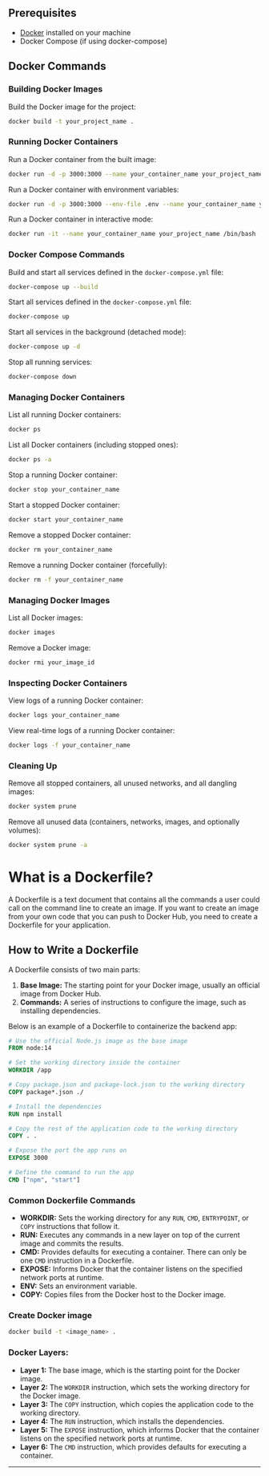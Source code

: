 ## Prerequisites

- [Docker](https://docs.docker.com/get-docker/) installed on your machine
- Docker Compose (if using docker-compose)

## Docker Commands

### Building Docker Images

Build the Docker image for the project:
```sh
docker build -t your_project_name .
```

### Running Docker Containers

Run a Docker container from the built image:
```sh
docker run -d -p 3000:3000 --name your_container_name your_project_name
```

Run a Docker container with environment variables:
```sh
docker run -d -p 3000:3000 --env-file .env --name your_container_name your_project_name
```

Run a Docker container in interactive mode:
```sh
docker run -it --name your_container_name your_project_name /bin/bash
```

### Docker Compose Commands

Build and start all services defined in the `docker-compose.yml` file:
```sh
docker-compose up --build
```

Start all services defined in the `docker-compose.yml` file:
```sh
docker-compose up
```

Start all services in the background (detached mode):
```sh
docker-compose up -d
```

Stop all running services:
```sh
docker-compose down
```

### Managing Docker Containers

List all running Docker containers:
```sh
docker ps
```

List all Docker containers (including stopped ones):
```sh
docker ps -a
```

Stop a running Docker container:
```sh
docker stop your_container_name
```

Start a stopped Docker container:
```sh
docker start your_container_name
```

Remove a stopped Docker container:
```sh
docker rm your_container_name
```

Remove a running Docker container (forcefully):
```sh
docker rm -f your_container_name
```

### Managing Docker Images

List all Docker images:
```sh
docker images
```

Remove a Docker image:
```sh
docker rmi your_image_id
```

### Inspecting Docker Containers

View logs of a running Docker container:
```sh
docker logs your_container_name
```

View real-time logs of a running Docker container:
```sh
docker logs -f your_container_name
```

### Cleaning Up

Remove all stopped containers, all unused networks, and all dangling images:
```sh
docker system prune
```

Remove all unused data (containers, networks, images, and optionally volumes):
```sh
docker system prune -a
```


# What is a Dockerfile?

A Dockerfile is a text document that contains all the commands a user could call on the command line to create an image. If you want to create an image from your own code that you can push to Docker Hub, you need to create a Dockerfile for your application.

## How to Write a Dockerfile

A Dockerfile consists of two main parts:

1. **Base Image:** The starting point for your Docker image, usually an official image from Docker Hub.
2. **Commands:** A series of instructions to configure the image, such as installing dependencies.



Below is an example of a Dockerfile to containerize the backend app:

```Dockerfile
# Use the official Node.js image as the base image
FROM node:14

# Set the working directory inside the container
WORKDIR /app

# Copy package.json and package-lock.json to the working directory
COPY package*.json ./

# Install the dependencies
RUN npm install

# Copy the rest of the application code to the working directory
COPY . .

# Expose the port the app runs on
EXPOSE 3000

# Define the command to run the app
CMD ["npm", "start"]
```

### Common Dockerfile Commands

- **WORKDIR:** Sets the working directory for any `RUN`, `CMD`, `ENTRYPOINT`, or `COPY` instructions that follow it.
- **RUN:** Executes any commands in a new layer on top of the current image and commits the results.
- **CMD:** Provides defaults for executing a container. There can only be one `CMD` instruction in a Dockerfile.
- **EXPOSE:** Informs Docker that the container listens on the specified network ports at runtime.
- **ENV:** Sets an environment variable.
- **COPY:** Copies files from the Docker host to the Docker image.

### Create Docker image
```sh
docker build -t <image_name> .
```

### Docker Layers:
- **Layer 1:** The base image, which is the starting point for the Docker image.
- **Layer 2:** The `WORKDIR` instruction, which sets the working directory for the
Docker image.
- **Layer 3:** The `COPY` instruction, which copies the application code to the working
directory.
- **Layer 4:** The `RUN` instruction, which installs the dependencies.
- **Layer 5:** The `EXPOSE` instruction, which informs Docker that the container listens
on the specified network ports at runtime.
- **Layer 6:** The `CMD` instruction, which provides defaults for executing a container.

---

